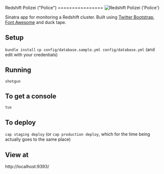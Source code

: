 <img src="https://s3.amazonaws.com/amg-public/github/polizei.png" align="right" alt="Redshift Polizei ('Police')" />
Redshift Polizei ("Police")
================

Sinatra app for monitoring a Redshift cluster. Built using [Twitter Bootstrap](http://getbootstrap.com/), [Font Awesome](http://fortawesome.github.io/Font-Awesome/) and duck tape.

Setup
---------------------
`bundle install`
`cp config/database.sample.yml config/database.yml`
(and edit with your credentials)

Running
---------------------
`shotgun`

To get a console
---------------------
`tux`

To deploy
---------------------
`cap staging deploy`
(or `cap production deploy`, which for the time being actually goes to the same place)

View at
---------------------
http://localhost:9393/